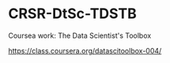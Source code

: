 CRSR-DtSc-TDSTB
===============

Coursea work: The Data Scientist's Toolbox

https://class.coursera.org/datascitoolbox-004/

